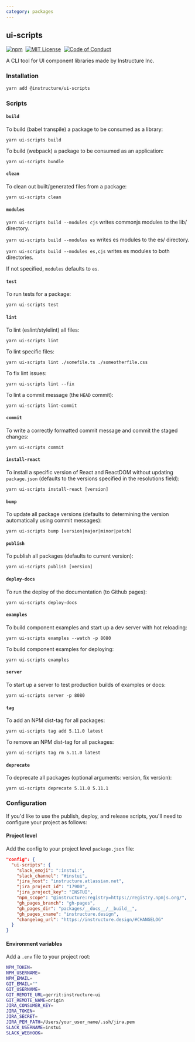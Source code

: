 ```yaml
---
category: packages
---
```


## ui-scripts

[![npm][npm]][npm-url]&nbsp;
[![MIT License][license-badge]][license]&nbsp;
[![Code of Conduct][coc-badge]][coc]

A CLI tool for UI component libraries made by Instructure Inc.

### Installation

```sh
yarn add @instructure/ui-scripts
```

### Scripts

#### `build`

To build (babel transpile) a package to be consumed as a library:

`yarn ui-scripts build`

To build (webpack) a package to be consumed as an application:

`yarn ui-scripts bundle`

#### `clean`

To clean out built/generated files from a package:

`yarn ui-scripts clean`

#### `modules`

`yarn ui-scripts build --modules cjs` writes commonjs modules to the lib/ directory.

`yarn ui-scripts build --modules es` writes es modules to the es/ directory.

`yarn ui-scripts build --modules es,cjs` writes es modules to both directories.

If not specified, `modules` defaults to `es`.

#### `test`

To run tests for a package:

`yarn ui-scripts test`

#### `lint`

To lint (eslint/stylelint) all files:

`yarn ui-scripts lint`

To lint specific files:

`yarn ui-scripts lint ./somefile.ts ./someotherfile.css`

To fix lint issues:

`yarn ui-scripts lint --fix`

To lint a commit message (the `HEAD` commit):

`yarn ui-scripts lint-commit`

#### `commit`

To write a correctly formatted commit message and commit the staged changes:

`yarn ui-scripts commit`

#### `install-react`

To install a specific version of React and ReactDOM without updating `package.json`
(defaults to the versions specified in the resolutions field):

`yarn ui-scripts install-react [version]`

#### `bump`

To update all package versions
(defaults to determining the version automatically using commit messages):

`yarn ui-scripts bump [version|major|minor|patch]`

#### `publish`

To publish all packages (defaults to current version):

`yarn ui-scripts publish [version]`

#### `deploy-docs`

To run the deploy of the documentation (to Github pages):

`yarn ui-scripts deploy-docs`

#### `examples`

To build component examples and start up a dev server with hot reloading:

`yarn ui-scripts examples --watch -p 8080`

To build component examples for deploying:

`yarn ui-scripts examples`

#### `server`

To start up a server to test production builds of examples or docs:

`yarn ui-scripts server -p 8080`

#### `tag`

To add an NPM dist-tag for all packages:

`yarn ui-scripts tag add 5.11.0 latest`

To remove an NPM dist-tag for all packages:

`yarn ui-scripts tag rm 5.11.0 latest`

#### `deprecate`

To deprecate all packages (optional arguments: version, fix version):

`yarn ui-scripts deprecate 5.11.0 5.11.1`

### Configuration

If you'd like to use the publish, deploy, and release scripts, you'll need to configure your project as follows:

#### Project level

Add the config to your project level `package.json` file:

```json
"config": {
  "ui-scripts": {
    "slack_emoji": ":instui:",
    "slack_channel": "#instui",
    "jira_host": "instructure.atlassian.net",
    "jira_project_id": "17900",
    "jira_project_key": "INSTUI",
    "npm_scope": "@instructure:registry=https://registry.npmjs.org/",
    "gh_pages_branch": "gh-pages",
    "gh_pages_dir": "packages/__docs__/__build__",
    "gh_pages_cname": "instructure.design",
    "changelog_url": "https://instructure.design/#CHANGELOG"
  }
}
```

#### Environment variables

Add a `.env` file to your project root:

```sh
NPM_TOKEN=
NPM_USERNAME=
NPM_EMAIL=
GIT_EMAIL=""
GIT_USERNAME=
GIT_REMOTE_URL=gerrit:instructure-ui
GIT_REMOTE_NAME=origin
JIRA_CONSUMER_KEY=
JIRA_TOKEN=
JIRA_SECRET=
JIRA_PEM_PATH=/Users/your_user_name/.ssh/jira.pem
SLACK_USERNAME=instui
SLACK_WEBHOOK=
```

[npm]: https://img.shields.io/npm/v/@instructure/ui-scripts.svg
[npm-url]: https://npmjs.com/package/@instructure/ui-scripts
[license-badge]: https://img.shields.io/npm/l/instructure-ui.svg?style=flat-square
[license]: https://github.com/instructure/instructure-ui/blob/master/LICENSE
[coc-badge]: https://img.shields.io/badge/code%20of-conduct-ff69b4.svg?style=flat-square
[coc]: https://github.com/instructure/instructure-ui/blob/master/CODE_OF_CONDUCT.md
